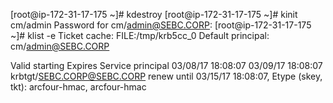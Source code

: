 [root@ip-172-31-17-175 ~]# kdestroy
[root@ip-172-31-17-175 ~]# kinit cm/admin
Password for cm/admin@SEBC.CORP:
[root@ip-172-31-17-175 ~]# klist -e
Ticket cache: FILE:/tmp/krb5cc_0
Default principal: cm/admin@SEBC.CORP

Valid starting     Expires            Service principal
03/08/17 18:08:07  03/09/17 18:08:07  krbtgt/SEBC.CORP@SEBC.CORP
        renew until 03/15/17 18:08:07, Etype (skey, tkt): arcfour-hmac, arcfour-hmac
